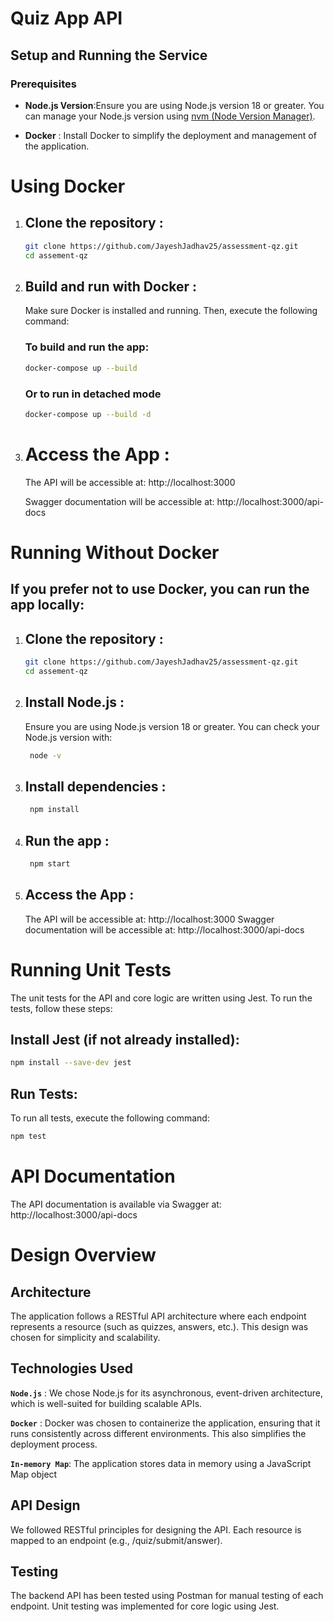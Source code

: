 # Quiz App API

## Setup and Running the Service

### Prerequisites

- **Node.js Version**:Ensure you are using Node.js version 18 or greater. You can manage your Node.js version using [nvm (Node Version Manager)](https://github.com/nvm-sh/nvm).

- **Docker** : Install Docker to simplify the deployment and management of the application.

# Using Docker

1. ## Clone the repository :
   ```bash
   git clone https://github.com/JayeshJadhav25/assessment-qz.git
   cd assement-qz
    ```

2. ## Build and run with Docker :

    Make sure Docker is installed and running. Then, execute the following command:

    ### To build and run the app:
      ```bash
      docker-compose up --build 
      ```
    ### Or to run in detached mode 
      ```bash
    docker-compose up --build -d
      ```

3. # Access the App :

     The API will be accessible at: http://localhost:3000
    
     Swagger documentation will be accessible at: http://localhost:3000/api-docs



# Running Without Docker

## If you prefer not to use Docker, you can run the app locally:

1. ## Clone the repository :
   ```bash
   git clone https://github.com/JayeshJadhav25/assessment-qz.git
   cd assement-qz
    ```


2. ## Install Node.js : 

    Ensure you are using Node.js version 18 or greater. You can check your Node.js version with:
   ```bash
    node -v
    ```

3. ## Install dependencies :
   ```bash
    npm install
    ```

4. ## Run the app :
   ```bash
    npm start
    ```

5. ## Access the App :

    The API will be accessible at: http://localhost:3000
    Swagger documentation will be accessible at: http://localhost:3000/api-docs


# Running Unit Tests
The unit tests for the API and core logic are written using Jest. To run the tests, follow these steps:

## Install Jest (if not already installed):

  ```bash
  npm install --save-dev jest
  ```
## Run Tests:

To run all tests, execute the following command:

  ```bash
  npm test
  ```

# API Documentation

The API documentation is available via Swagger at:
http://localhost:3000/api-docs


# Design Overview

## Architecture

The application follows a RESTful API architecture where each endpoint represents a resource (such as quizzes, answers, etc.). This design was chosen for simplicity and scalability.

## Technologies Used

 **` Node.js `** : We chose Node.js for its asynchronous, event-driven architecture, which is well-suited for building scalable APIs. 

 **` Docker `** : Docker was chosen to containerize the application, ensuring that it runs consistently across different environments. This also simplifies the deployment process.
 
 **` In-memory Map `**: The application stores data in memory using a JavaScript Map object


## API Design

We followed RESTful principles for designing the API. Each resource is mapped to an endpoint (e.g., /quiz/submit/answer).

## Testing

The backend API has been tested using Postman for manual testing of each endpoint. Unit testing was implemented for core logic using Jest.










